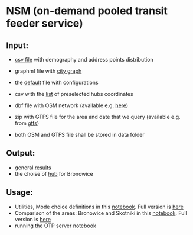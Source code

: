 # NSM (on-demand pooled transit feeder service)
## Input:
* [csv file](https://github.com/OlhaShulikaUJ/SUM_project/blob/main/PT/data/demografia_KRK_example.csv) with demography and address points distribution 
  
* graphml file with [city graph](https://github.com/OlhaShulikaUJ/SUM_project/blob/main/PT/data/Krakow.graphml)
* the [default](https://github.com/OlhaShulikaUJ/SUM_project/blob/main/NSM%2BPT/default_SUM.json) file with configurations
* csv with the [list](https://github.com/OlhaShulikaUJ/SUM_project/blob/main/NSM%2BPT/list_of_hubs.csv) of preselected hubs coordinates
  
* dbf file with OSM network (available e.g. [here](https://www.interline.io/osm/extracts/))
* zip with GTFS file for the area and date that we query (available e.g. from [gtfs](https://gtfs.ztp.krakow.pl/))
* both OSM and GTFS file shall be stored in data folder

## Output:
* general [results](https://github.com/anniutina/SUM/tree/main/results)
* the choise of [hub](https://github.com/OlhaShulikaUJ/SUM_project/blob/main/NSM%2BPT/Hub_choice_Bronowice.ipynb) for Bronowice

## Usage:
* Utilities, Mode choice definitions in this [notebook](https://github.com/OlhaShulikaUJ/SUM_project/blob/main/NSM%2BPT/SUM_KRK_OD.ipynb](https://github.com/OlhaShulikaUJ/SUM_project/blob/main/NSM%2BPT/sum_main.ipynb)). Full version is [here](https://github.com/anniutina/SUM/tree/main)
* Comparison of the areas: Bronowice and Skotniki in this [notebook](https://github.com/OlhaShulikaUJ/SUM_project/blob/main/NSM%2BPT/sum_results.ipynb). Full version is [here](https://github.com/anniutina/SUM/tree/main)
* running the OTP server [notebook](https://github.com/OlhaShulikaUJ/SUM_project/blob/main/PT/run%20OTP%20server-KRK.ipynb)
